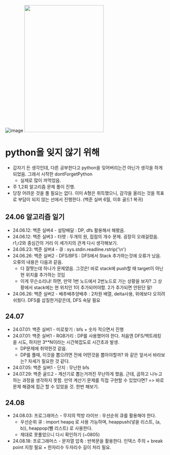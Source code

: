 ![image](https://github.com/woongveloper/sw_study/assets/156386797/1f7a8d51-2367-428f-a193-0f46a748d6d8)
<img src="https://github.com/woongveloper/sw_study/assets/156386797/e9434839-78a5-4acb-8ceb-2cc16582bff1.png" width="250" height="400"/>
# python을 잊지 않기 위해
- 갑자기 든 생각인데, 다른 공부한다고 python을 잊어버리는건 아닌가 생각을 하게 되었음. 그래서 시작한 dontForgetPython
  - 실제로 많이 까먹었음.
- 주 1,2회 알고리즘 문제 풀이 진행.
- 당장 어려운 것을 풀 필요는 없다. 이미 A형은 취득했으니, 감각을 올리는 것을 목표로 부담이 되지 않는 선에서 진행한다. (백준 실버 6월, 이후 골드1 복귀)

## 24.06 알고리즘 일기
- 24.06.12: 백준 실버4 - 설탕배달 : DP, dfs 활용해서 해봤음.
- 24.06.12: 백준 실버3 - 터렛 : 두개의 원, 접점의 개수 문제. 굉장히 오래걸렸음. r1,r2와 중심간의 거리 이 세가지의 관계 다시 생각해보기.
- 24.06.23: 백준 실버4 - 큐 : sys.stdin.readline.rstrip('\n')
- 24.06.26: 백준 실버2 - DFS/BFS : DFS에서 Stack 추가하는것에 오류가 났음. 오류의 내용은 다음과 같음.
  - 다 잘짯는데 하나가 문제였음. 그것은! 바로 stack에 push할 때 target이 아닌 현 위치를 추가하는 것임
  - 이게 무슨소리냐! 하면, 만약 1번 노드에서 2번노드로 가는 상황을 보자? 그 상황에서 stack에는 현 위치인 1이 추가되어야함. 2가 추가되면 안된단 말!
- 24.06.26: 백준 실버2 - 배추배추양배추 : 2차원 배열, delta사용, 위에보다 오히려 쉬웠다. DFS를 삽질한거같은데, DFS 숙달 필요

## 24.07
- 24.07.01: 백준 실버1 - 미로찾기 : bfs + 숫자 적으면서 진행
- 24.07.01: 백준 실버1 - RGB거리 : DP를 사용했어야 한다. 처음엔 DFS/백트레킹을 시도, 하지만 3**N이라는 시간복잡도로 시간초과 발생.
  - DP문제에 취약한것 같음.
  - DP를 풀때, 이것을 뽑으려면 전에 어떤것을 뽑아야할까? 와 같은 앞서서 바라보는? 자세가 필요한 것 같다.
- 24.07.05: 백준 실버1 - 단지 : 무난한 bfs
- 24.07.29: 백준 골드2 - 계산기로 뽑는거까진 무난하게 했음. 근데, 곱하고 나누고 하는 과정을 생각하지 못함. 만약 계산기 문제를 직접 구현할 수 있었다면? => 바로 문제 해결에 접근 할 수 있었을 것. 한번 해보기.

## 24.08
- 24.08.03: 프로그래머스 - 무지의 먹방 라이브 : 우선순위 큐를 활용해야 한다.
  - 우선순위 큐 : import heapq 로 사용 가능하며, heappush(넣을 리스트, (a, b)), heappop(뺄 리스트) 로 사용한다.
  - 제대로 못풀었으니 다시 확인하기 (~0805)
- 24.08.18: 프로그래머스 - 문자열 압축 : 반복문을 활용한다. 인덱스 주의 + break point 지정 필요 + 한자리수 두자리수 길이 처리 필요.
